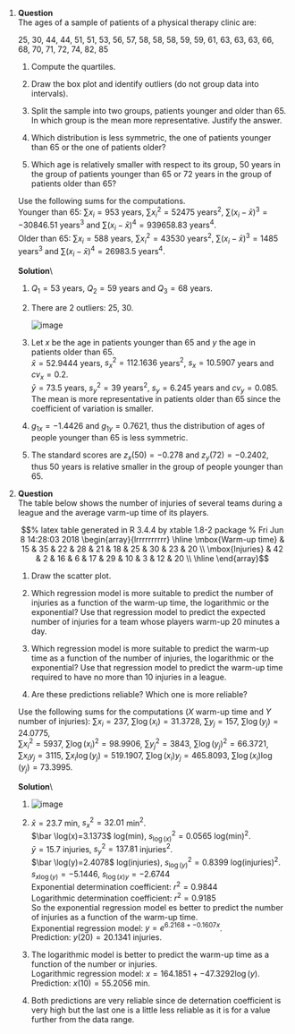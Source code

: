 1.  **Question**\
    The ages of a sample of patients of a physical therapy clinic are:

    25, 30, 44, 44, 51, 51, 53, 56, 57, 58, 58, 58, 59, 59, 61, 63, 63,
    63, 66, 68, 70, 71, 72, 74, 82, 85

    1.  Compute the quartiles.

    2.  Draw the box plot and identify outliers (do not group data into
        intervals).

    3.  Split the sample into two groups, patients younger and older
        than 65. In which group is the mean more representative. Justify
        the answer.

    4.  Which distribution is less symmetric, the one of patients
        younger than 65 or the one of patients older?

    5.  Which age is relatively smaller with respect to its group, 50
        years in the group of patients younger than 65 or 72 years in
        the group of patients older than 65?

    Use the following sums for the computations.\
    Younger than 65: $\sum x_i=953$ years, $\sum x_i^2=52475$ years$^2$,
    $\sum (x_i-\bar x)^3=-30846.51$ years$^3$ and
    $\sum (x_i-\bar x)^4=939658.83$ years$^4$.\
    Older than 65: $\sum x_i=588$ years, $\sum x_i^2=43530$ years$^2$,
    $\sum (x_i-\bar x)^3=1485$ years$^3$ and
    $\sum (x_i-\bar x)^4=26983.5$ years$^4$.

    **Solution**\

    1.  $Q_1=53$ years, $Q_2=59$ years and $Q_3=68$ years.

    2.  There are 2 outliers: 25, 30.

        ![image](media/supplements1/exercise1/des-fis-1-boxplot-ages.svg)

    3.  Let $x$ be the age in patients younger than 65 and $y$ the age
        in patients older than 65.\
        $\bar x=52.9444$ years, $s_x^2=112.1636$ years$^2$,
        $s_x=10.5907$ years and $cv_x=0.2$.\
        $\bar y=73.5$ years, $s_y^2=39$ years$^2$, $s_y=6.245$ years and
        $cv_y=0.085$.\
        The mean is more representative in patients older than 65 since
        the coefficient of variation is smaller.

    4.  $g_{1x}=-1.4426$ and $g_{1y}=0.7621$, thus the distribution of
        ages of people younger than 65 is less symmetric.

    5.  The standard scores are $z_x(50)=-0.278$ and $z_y(72)=-0.2402$,
        thus 50 years is relative smaller in the group of people younger
        than 65.

2.  **Question**\
    The table below shows the number of injuries of several teams during
    a league and the average varm-up time of its players.

    $$% latex table generated in R 3.4.4 by xtable 1.8-2 package
      % Fri Jun  8 14:28:03 2018
      \begin{array}{lrrrrrrrrrr}
         \hline
      \mbox{Warm-up time} & 15 & 35 & 22 & 28 & 21 & 18 & 25 & 30 & 23 & 20 \\ 
        \mbox{Injuries} & 42 & 2 & 16 & 6 & 17 & 29 & 10 & 3 & 12 & 20 \\ 
         \hline
      \end{array}$$

    1.  Draw the scatter plot.

    2.  Which regression model is more suitable to predict the number of
        injuries as a function of the warm-up time, the logarithmic or
        the exponential? Use that regression model to predict the
        expected number of injuries for a team whose players warm-up 20
        minutes a day.

    3.  Which regression model is more suitable to predict the warm-up
        time as a function of the number of injuries, the logarithmic or
        the exponential? Use that regression model to predict the
        warm-up time required to have no more than 10 injuries in a
        league.

    4.  Are these predictions reliable? Which one is more reliable?

    Use the following sums for the computations ($X$ warm-up time and
    $Y$ number of injuries): $\sum x_i=237$, $\sum \log(x_i)=31.3728$,
    $\sum y_j=157$, $\sum \log(y_j)=24.0775$,\
    $\sum x_i^2=5937$, $\sum \log(x_i)^2=98.9906$, $\sum y_j^2=3843$,
    $\sum \log(y_j)^2=66.3721$,\
    $\sum x_iy_j=3115$, $\sum x_i\log(y_j)=519.1907$,
    $\sum \log(x_i)y_j=465.8093$, $\sum \log(x_i)\log(y_j)=73.3995$.

    **Solution**\

    1.  ![image](media/supplements1/exercise2/regnol-fis-1-scatterplot-injuries-warm-up.svg)

    2.  $\bar x=23.7$ min, $s_x^2=32.01$ min$^2$.\
        $\bar \log(x)=3.1373$ log(min), $s_{\log(x)}^2=0.0565$
        log(min)$^2$.\
        $\bar y=15.7$ injuries, $s_y^2=137.81$ injuries$^2$.\
        $\bar \log(y)=2.4078$ log(injuries), $s_{\log(y)}^2=0.8399$
        log(injuries)$^2$.\
        $s_{x\log(y)}=-5.1446$, $s_{\log(x)y}=-2.6744$\
        Exponential determination coefficient: $r^2=0.9844$\
        Logarithmic determination coefficient: $r^2=0.9185$\
        So the exponential regression model es better to predict the
        number of injuries as a function of the warm-up time.\
        Exponential regression model: $y=e^{6.2168+-0.1607x}$.\
        Prediction: $y(20)=20.1341$ injuries.

    3.  The logarithmic model is better to predict the warm-up time as a
        function of the number or injuries.\
        Logarithmic regression model: $x=164.1851+-47.3292\log(y)$.\
        Prediction: $x(10)=55.2056$ min.

    4.  Both predictions are very reliable since de deternation
        coefficient is very high but the last one is a little less
        reliable as it is for a value further from the data range.
